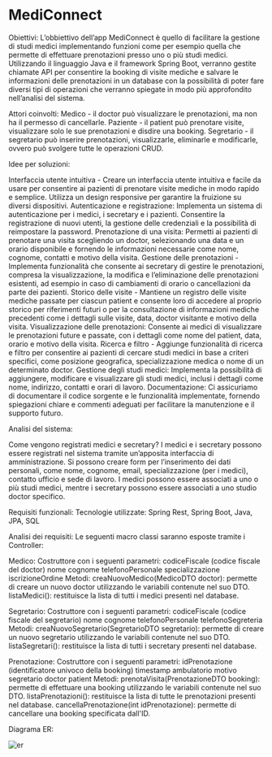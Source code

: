 # MediConnect


Obiettivi:
L’obbiettivo dell’app MediConnect è quello di facilitare la gestione di studi medici implementando funzioni  come per esempio quella che permette di effettuare prenotazioni presso uno o più studi medici. Utilizzando il linguaggio Java e il framework Spring Boot, verranno gestite chiamate API per consentire la booking di visite mediche e salvare le informazioni delle prenotazioni in un database con la possibilità di poter fare diversi tipi di operazioni che verranno spiegate in modo più approfondito nell’analisi del sistema.

Attori coinvolti:
Medico - il doctor può visualizzare le prenotazioni, ma non ha il permesso di cancellarle.
Paziente - il patient può prenotare visite, visualizzare solo le sue prenotazioni e disdire una booking. 
Segretario - il segretario può inserire prenotazioni, visualizzarle, eliminarle e modificarle, ovvero può svolgere tutte le operazioni CRUD.


Idee per soluzioni:

Interfaccia utente intuitiva - Creare un interfaccia utente intuitiva e facile da usare per consentire ai pazienti di prenotare visite mediche in modo rapido e semplice. Utilizza un design responsive per garantire la fruizione su diversi dispositivi.
Autenticazione e registrazione: Implementa un sistema di autenticazione per i medici, i secretary e i pazienti. Consentire la registrazione di nuovi utenti, la gestione delle credenziali e la possibilità di reimpostare la password.
 Prenotazione di una visita: Permetti ai pazienti di prenotare una visita scegliendo un doctor, selezionando una data e un orario disponibile e fornendo le informazioni necessarie come nome, cognome, contatti e motivo della visita.
Gestione delle prenotazioni - Implementa funzionalità che consente ai secretary di gestire le prenotazioni, compresa la visualizzazione, la modifica e l’eliminazione delle prenotazioni esistenti, ad esempio in caso di cambiamenti di orario o cancellazioni da parte dei pazienti.
Storico delle visite - Mantiene un registro delle visite mediche passate per ciascun patient e consente loro di accedere al proprio storico per riferimenti futuri o per la consultazione di informazioni mediche precedenti come i dettagli sulle visite, data, doctor visitante e motivo della visita.
Visualizzazione delle prenotazioni: Consente ai medici di visualizzare le prenotazioni future e passate, con i dettagli come nome del patient, data, orario e motivo della visita.
Ricerca e filtro - Aggiunge funzionalità di ricerca e filtro per consentire ai pazienti di cercare studi medici in base a criteri specifici, come posizione geografica, specializzazione medica o nome di un determinato doctor.
Gestione degli studi medici: Implementa la possibilità di aggiungere, modificare e visualizzare gli studi medici, inclusi i dettagli come nome, indirizzo, contatti e orari di lavoro.
Documentazione: Ci assicuriamo di documentare il codice sorgente e le funzionalità implementate, fornendo spiegazioni chiare e commenti adeguati per facilitare la manutenzione e il supporto futuro.

Analisi del sistema:

Come vengono registrati medici e secretary?
I medici e i secretary possono essere registrati nel sistema tramite un’apposita interfaccia di amministrazione. Si possono creare form per l’inserimento dei dati personali, come nome, cognome, email, specializzazione (per i medici), contatto ufficio e sede di lavoro. I medici possono essere associati a uno o più studi medici, mentre i secretary possono essere associati a uno studio doctor specifico.


Requisiti funzionali: 
Tecnologie utilizzate: Spring Rest, Spring Boot, Java, JPA, SQL

Analisi dei requisiti:
Le seguenti macro classi saranno esposte tramite i Controller:

Medico:
	Costruttore con i seguenti parametri:
			codiceFiscale (codice fiscale del doctor)
			nome
			cognome
			telefonoPersonale
			specializzazione
			iscrizioneOrdine
	Metodi:
			creaNuovoMedico(MedicoDTO doctor): permette di creare un nuovo doctor utilizzando le variabili contenute nel suo DTO.
			listaMedici(): restituisce la lista di tutti i medici presenti nel database.

Segretario:
		Costruttore con i seguenti parametri:
			codiceFiscale (codice fiscale del segretario)
			nome
			cognome
			telefonoPersonale
			telefonoSegreteria
		Metodi:
			creaNuovoSegretario(SegretarioDTO segretario): permette di creare un nuovo segretario utilizzando le variabili contenute nel suo DTO.
			listaSegretari(): restituisce la lista di tutti i secretary presenti nel database.

Prenotazione:
	Costruttore con i seguenti parametri:
		idPrenotazione (identificatore univoco della booking)
		timestamp
		ambulatorio
		motivo
		segretario
		doctor
		patient
	Metodi:
		prenotaVisita(PrenotazioneDTO booking): permette di effettuare una booking utilizzando le variabili contenute nel suo DTO.
		listaPrenotazioni(): restituisce la lista di tutte le prenotazioni presenti nel database.
		cancellaPrenotazione(int idPrenotazione): permette di cancellare una booking specificata dall'ID. 	


Diagrama ER:

![er](https://github.com/GiulioPesto/TeamProject/assets/124497376/30ae1f2c-446c-4321-8d40-615015d6859b)
